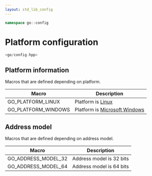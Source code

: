 ```yaml
---
layout: std_lib_config
---
```


```c++
namespace go::config
```

# Platform configuration

```c++
<go/config.hpp>
```

## Platform information

Macros that are defined depending on platform.

Macro | Description
-|-
GO_PLATFORM_LINUX | Platform is [Linux](https://en.wikipedia.org/wiki/Linux)
GO_PLATFORM_WINDOWS | Platform is [Microsoft Windows](https://en.wikipedia.org/wiki/Microsoft_Windows)

## Address model

Macros that are defined depending on address model.

Macro | Description
-|-
GO_ADDRESS_MODEL_32 | Address model is 32 bits
GO_ADDRESS_MODEL_64 | Address model is 64 bits
